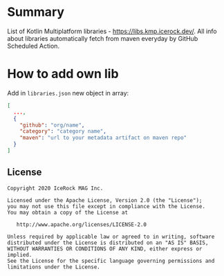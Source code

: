 # Summary
List of Kotlin Multiplatform libraries - https://libs.kmp.icerock.dev/. 
All info about libraries automatically fetch from maven everyday by GitHub Scheduled Action.

# How to add own lib
Add in `libraries.json` new object in array:
```json
[
  ...,
  {
    "github": "org/name",
    "category": "category name",
    "maven": "url to your metadata artifact on maven repo"
  }
]
```

## License
        
    Copyright 2020 IceRock MAG Inc.
    
    Licensed under the Apache License, Version 2.0 (the "License");
    you may not use this file except in compliance with the License.
    You may obtain a copy of the License at
    
       http://www.apache.org/licenses/LICENSE-2.0
    
    Unless required by applicable law or agreed to in writing, software
    distributed under the License is distributed on an "AS IS" BASIS,
    WITHOUT WARRANTIES OR CONDITIONS OF ANY KIND, either express or implied.
    See the License for the specific language governing permissions and
    limitations under the License.
